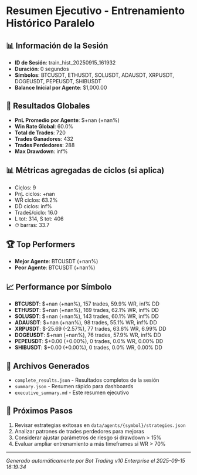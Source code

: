 # Resumen Ejecutivo - Entrenamiento Histórico Paralelo

## 📊 Información de la Sesión
- **ID de Sesión**: train_hist_20250915_161932
- **Duración**: 0 segundos
- **Símbolos**: BTCUSDT, ETHUSDT, SOLUSDT, ADAUSDT, XRPUSDT, DOGEUSDT, PEPEUSDT, SHIBUSDT
- **Balance Inicial por Agente**: $1,000.00

## 🎯 Resultados Globales
- **PnL Promedio por Agente**: $+nan (+nan%)
- **Win Rate Global**: 60.0%
- **Total de Trades**: 720
- **Trades Ganadores**: 432
- **Trades Perdedores**: 288
- **Max Drawdown**: inf%

## 📊 Métricas agregadas de ciclos (si aplica)
- Ciclos: 9
- PnL̄ ciclos: +nan
- WR̄ ciclos: 63.2%
- DD̄ ciclos: inf%
- Trades̄/ciclo: 16.0
- L tot: 314, S tot: 406
- ⏱̄ barras: 33.7


## 🏆 Top Performers
- **Mejor Agente**: BTCUSDT (+nan%)
- **Peor Agente**: BTCUSDT (+nan%)

## 📈 Performance por Símbolo
- **BTCUSDT**: $+nan (+nan%), 157 trades, 59.9% WR, inf% DD
- **ETHUSDT**: $+nan (+nan%), 169 trades, 62.1% WR, inf% DD
- **SOLUSDT**: $+nan (+nan%), 143 trades, 60.1% WR, inf% DD
- **ADAUSDT**: $+nan (+nan%), 98 trades, 55.1% WR, inf% DD
- **XRPUSDT**: $-25.69 (-2.57%), 77 trades, 63.6% WR, 6.99% DD
- **DOGEUSDT**: $+nan (+nan%), 76 trades, 57.9% WR, inf% DD
- **PEPEUSDT**: $+0.00 (+0.00%), 0 trades, 0.0% WR, 0.00% DD
- **SHIBUSDT**: $+0.00 (+0.00%), 0 trades, 0.0% WR, 0.00% DD

## 📁 Archivos Generados
- `complete_results.json` - Resultados completos de la sesión
- `summary.json` - Resumen rápido para dashboards
- `executive_summary.md` - Este resumen ejecutivo

## 🎯 Próximos Pasos
1. Revisar estrategias exitosas en `data/agents/{symbol}/strategies.json`
2. Analizar patrones de trades perdedores para mejoras
3. Considerar ajustar parámetros de riesgo si drawdown > 15%
4. Evaluar ampliar entrenamiento a más timeframes si WR > 70%

---
*Generado automáticamente por Bot Trading v10 Enterprise el 2025-09-15 16:19:34*
